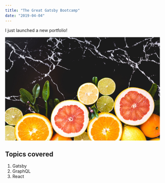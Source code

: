 ```yaml
---
title: "The Great Gatsby Bootcamp"
date: "2019-04-04"
---
```


I just launched a new portfolio!

![Fruit](./fruits.jpg)

## Topics covered

1. Gatsby
2. GraphQL
3. React
